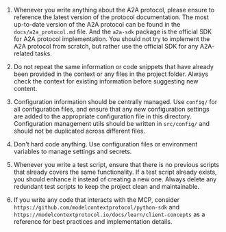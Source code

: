 <!-- Use this file to provide workspace-specific custom instructions to Copilot. For more details, visit https://code.visualstudio.com/docs/copilot/copilot-customization#_use-a-githubcopilotinstructionsmd-file -->

1. Whenever you write anything about the A2A protocol, please ensure to reference the latest version of the protocol documentation. The most up-to-date version of the A2A protocol can be found in the `docs/a2a_protocol.md` file. And the `a2a-sdk` package is the official SDK for A2A protocol implementation. You should not try to implement the A2A protocol from scratch, but rather use the official SDK for any A2A-related tasks.

2. Do not repeat the same information or code snippets that have already been provided in the context or any files in the project folder. Always check the context for existing information before suggesting new content.

3. Configuration information should be centrally managed. Use `config/` for all configuration files, and ensure that any new configuration settings are added to the appropriate configuration file in this directory. Configuration management utils should be written in `src/config/` and should not be duplicated across different files.

4. Don't hard code anything. Use configuration files or environment variables to manage settings and secrets.

5. Whenever you write a test script, ensure that there is no previous scripts that already covers the same functionality. If a test script already exists, you should enhance it instead of creating a new one. Always delete any redundant test scripts to keep the project clean and maintainable.

6. If you write any code that interacts with the MCP, consider `https://github.com/modelcontextprotocol/python-sdk` and `https://modelcontextprotocol.io/docs/learn/client-concepts` as a reference for best practices and implementation details.